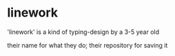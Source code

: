 # linework

'linework' is a kind of typing-design by a 3-5 year old

their name for what they do; their repository for saving it


